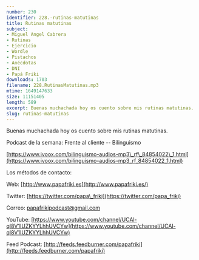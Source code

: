 ```yaml
---
number: 230
identifier: 228.-rutinas-matutinas
title: Rutinas matutinas
subject:
- Miguel Angel Cabrera
- Rutinas
- Ejercicio
- Wordle
- Pistachos
- Anécdotas
- DNI
- Papá Friki
downloads: 1703
filename: 228.RutinasMatutinas.mp3
mtime: 1649147633
size: 11151405
length: 589
excerpt: Buenas muchachada hoy os cuento sobre mis rutinas matutinas.
slug: rutinas-matutinas
---
```

Buenas muchachada hoy os cuento sobre mis rutinas matutinas.

Podcast de la semana: Frente al cliente -- Bilinguismo

[https://www.ivoox.com/bilinguismo-audios-mp3\_rf\_84854022\_1.html](https://www.ivoox.com/bilinguismo-audios-mp3_rf_84854022_1.html)

Los métodos de contacto:

Web: [http://www.papafriki.es](http://www.papafriki.es/)

Twitter: [https://twitter.com/papa\_friki](https://twitter.com/papa_friki)

Correo: [papafrikipodcast@gmail.com](https://archive.org/details/papafrikipodast@gmail.com)

YouTube: [https://www.youtube.com/channel/UCAl-ql8V1IUZKYYLhhUVCYw](https://www.youtube.com/channel/UCAl-ql8V1IUZKYYLhhUVCYw)

Feed Podcast: [http://feeds.feedburner.com/papafriki](http://feeds.feedburner.com/papafriki)